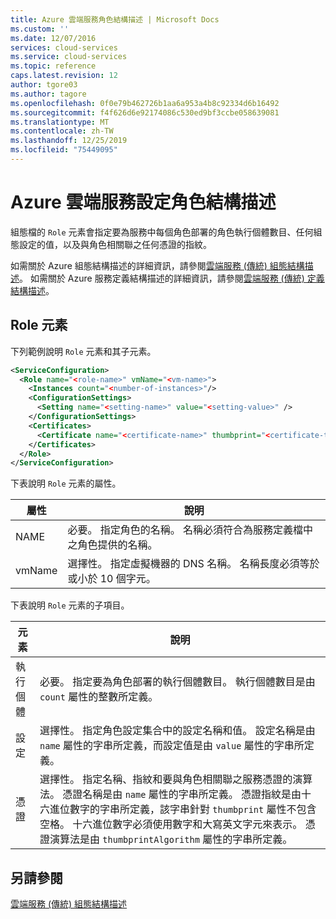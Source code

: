 ```yaml
---
title: Azure 雲端服務角色結構描述 | Microsoft Docs
ms.custom: ''
ms.date: 12/07/2016
services: cloud-services
ms.service: cloud-services
ms.topic: reference
caps.latest.revision: 12
author: tgore03
ms.author: tagore
ms.openlocfilehash: 0f0e79b462726b1aa6a953a4b8c92334d6b16492
ms.sourcegitcommit: f4f626d6e92174086c530ed9bf3ccbe058639081
ms.translationtype: MT
ms.contentlocale: zh-TW
ms.lasthandoff: 12/25/2019
ms.locfileid: "75449095"
---
```

# <a name="azure-cloud-services-config-role-schema"></a>Azure 雲端服務設定角色結構描述

組態檔的 `Role` 元素會指定要為服務中每個角色部署的角色執行個體數目、任何組態設定的值，以及與角色相關聯之任何憑證的指紋。

如需關於 Azure 組態結構描述的詳細資訊，請參閱[雲端服務 (傳統) 組態結構描述](schema-cscfg-file.md)。 如需關於 Azure 服務定義結構描述的詳細資訊，請參閱[雲端服務 (傳統) 定義結構描述](schema-csdef-file.md)。

##  <a name="Role"></a> Role 元素
下列範例說明 `Role` 元素和其子元素。

```xml 
<ServiceConfiguration>
  <Role name="<role-name>" vmName="<vm-name>">
    <Instances count="<number-of-instances>"/>
    <ConfigurationSettings>
      <Setting name="<setting-name>" value="<setting-value>" />
    </ConfigurationSettings>
    <Certificates>
      <Certificate name="<certificate-name>" thumbprint="<certificate-thumbprint>" thumbprintAlgorithm="<algorithm>"/>
    </Certificates>
  </Role>
</ServiceConfiguration>
```

下表說明 `Role` 元素的屬性。

| 屬性 | 說明 |
| --------- | ----------- |
| NAME   | 必要。 指定角色的名稱。 名稱必須符合為服務定義檔中之角色提供的名稱。|
| vmName | 選擇性。 指定虛擬機器的 DNS 名稱。 名稱長度必須等於或小於 10 個字元。|

下表說明 `Role` 元素的子項目。

| 元素 | 說明 |
| ------- | ----------- |
| 執行個體 | 必要。 指定要為角色部署的執行個體數目。 執行個體數目是由 `count` 屬性的整數所定義。|
| 設定   | 選擇性。 指定角色設定集合中的設定名稱和值。 設定名稱是由 `name` 屬性的字串所定義，而設定值是由 `value` 屬性的字串所定義。|
| 憑證 | 選擇性。 指定名稱、指紋和要與角色相關聯之服務憑證的演算法。 憑證名稱是由 `name` 屬性的字串所定義。 憑證指紋是由十六進位數字的字串所定義，該字串針對 `thumbprint` 屬性不包含空格。 十六進位數字必須使用數字和大寫英文字元來表示。 憑證演算法是由 `thumbprintAlgorithm` 屬性的字串所定義。|

## <a name="see-also"></a>另請參閱
[雲端服務 (傳統) 組態結構描述](schema-cscfg-file.md)